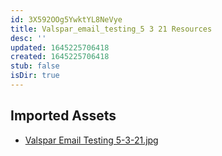 ```yaml
---
id: 3X592OOg5YwktYL8NeVye
title: Valspar_email_testing_5 3 21 Resources
desc: ''
updated: 1645225706418
created: 1645225706418
stub: false
isDir: true
---
```

## Imported Assets
- [Valspar Email Testing 5-3-21.jpg](/assets/valspar-email-testing-5-3-21-asE8m7t3Hw8L.jpg)
